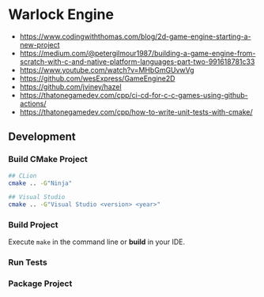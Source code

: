 # Warlock Engine

- https://www.codingwiththomas.com/blog/2d-game-engine-starting-a-new-project
- https://medium.com/@petergilmour1987/building-a-game-engine-from-scratch-with-c-and-native-platform-languages-part-two-991618781c33
- https://www.youtube.com/watch?v=MHbGmGUvwVg
- https://github.com/wesExpress/GameEngine2D
- https://github.com/jviney/hazel
- https://thatonegamedev.com/cpp/ci-cd-for-c-c-games-using-github-actions/
- https://thatonegamedev.com/cpp/how-to-write-unit-tests-with-cmake/


## Development

### Build CMake Project
```bash
## CLion
cmake .. -G"Ninja"

## Visual Studio
cmake .. -G"Visual Studio <version> <year>"
```

### Build Project
Execute ```make``` in the command line or **build** in your IDE.

### Run Tests

### Package Project

